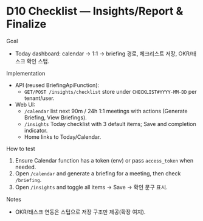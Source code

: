 # D10 Checklist — Insights/Report & Finalize

Goal
- Today dashboard: calendar → 1:1 → briefing 경로, 체크리스트 저장, OKR/태스크 확인 스텁.

Implementation
- API (reused BriefingApiFunction):
  - `GET/POST /insights/checklist` store under `CHECKLIST#YYYY-MM-DD` per tenant/user.
- Web UI:
  - `/calendar` list next 90m / 24h 1:1 meetings with actions (Generate Briefing, View Briefings).
  - `/insights` Today checklist with 3 default items; Save and completion indicator.
  - Home links to Today/Calendar.

How to test
1) Ensure Calendar function has a token (env) or pass `access_token` when needed.
2) Open `/calendar` and generate a briefing for a meeting, then check `/briefing`.
3) Open `/insights` and toggle all items → Save → 확인 문구 표시.

Notes
- OKR/태스크 연동은 스텁으로 저장 구조만 제공(확장 여지).

